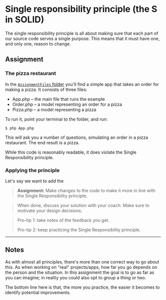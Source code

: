 # Single responsibility principle (the S in SOLID)
The single responsibility principle is all about making sure that each part of our source code serves a single purpose.
This means that it must have one, and only one, reason to change.

## Assignment
### The pizza restaurant
In the [`AssignmentFiles` folder](./AssignmentFiles) you'll find a simple app that takes an order for making a pizza. It
consists of three files:
* App.php – the main file that runs the example
* Order.php – a model representing an order for a pizza
* Pizza.php – a model representing a pizza

To run it, point your terminal to the folder, and run:

```shell
$ php App.php
```

This will ask you a number of questions, simulating an order in a pizza restaurant. The end result is a pizza.

While this code is reasonably readable, it does violate the Single Responsibility principle.

### Applying the principle
Let's say we want to add the 

> **Assignment:** Make changes to the code to make it more in line with the Single Responsibility principle.

> When done, discuss your solution with your coach. Make sure to motivate your design decisions.

> Pro-tip 1: take notes of the feedback you get.
>
> Pro-tip 2: keep practicing the Single Responsibility principle.

---

## Notes
As with almost all principles, there's more than one correct way to go about this. As when working on "real"
projects/apps, how far you go depends on the person and the situation. In this assignment the goal is to go as far as
you can imagine; in reality you could also opt to group a thing or two.

The bottom line here is that, the more you practice, the easier it becomes to identify potential improvements.
